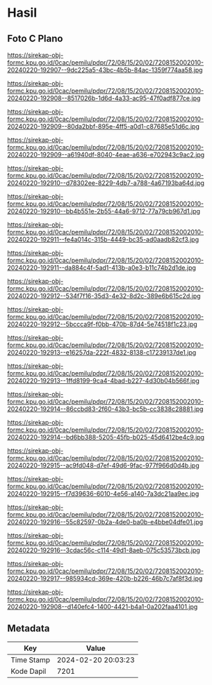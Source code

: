 # Hasil

## Foto C Plano

https://sirekap-obj-formc.kpu.go.id/0cac/pemilu/pdpr/72/08/15/20/02/7208152002010-20240220-192907--9dc225a5-43bc-4b5b-84ac-1359f774aa58.jpg

https://sirekap-obj-formc.kpu.go.id/0cac/pemilu/pdpr/72/08/15/20/02/7208152002010-20240220-192908--8517026b-1d6d-4a33-ac95-47f0adf877ce.jpg

https://sirekap-obj-formc.kpu.go.id/0cac/pemilu/pdpr/72/08/15/20/02/7208152002010-20240220-192909--80da2bbf-895e-4ff5-a0d1-c87685e51d6c.jpg

https://sirekap-obj-formc.kpu.go.id/0cac/pemilu/pdpr/72/08/15/20/02/7208152002010-20240220-192909--a61940df-8040-4eae-a636-e702943c9ac2.jpg

https://sirekap-obj-formc.kpu.go.id/0cac/pemilu/pdpr/72/08/15/20/02/7208152002010-20240220-192910--d78302ee-8229-4db7-a788-4a67193ba64d.jpg

https://sirekap-obj-formc.kpu.go.id/0cac/pemilu/pdpr/72/08/15/20/02/7208152002010-20240220-192910--bb4b551e-2b55-44a6-9712-77a79cb967d1.jpg

https://sirekap-obj-formc.kpu.go.id/0cac/pemilu/pdpr/72/08/15/20/02/7208152002010-20240220-192911--fe4a014c-315b-4449-bc35-ad0aadb82cf3.jpg

https://sirekap-obj-formc.kpu.go.id/0cac/pemilu/pdpr/72/08/15/20/02/7208152002010-20240220-192911--da884c4f-5ad1-413b-a0e3-b11c74b2d1de.jpg

https://sirekap-obj-formc.kpu.go.id/0cac/pemilu/pdpr/72/08/15/20/02/7208152002010-20240220-192912--534f7f16-35d3-4e32-8d2c-389e6b615c2d.jpg

https://sirekap-obj-formc.kpu.go.id/0cac/pemilu/pdpr/72/08/15/20/02/7208152002010-20240220-192912--5bccca9f-f0bb-470b-87d4-5e74518f1c23.jpg

https://sirekap-obj-formc.kpu.go.id/0cac/pemilu/pdpr/72/08/15/20/02/7208152002010-20240220-192913--e16257da-222f-4832-8138-c17239137de1.jpg

https://sirekap-obj-formc.kpu.go.id/0cac/pemilu/pdpr/72/08/15/20/02/7208152002010-20240220-192913--1ffd8199-9ca4-4bad-b227-4d30b04b566f.jpg

https://sirekap-obj-formc.kpu.go.id/0cac/pemilu/pdpr/72/08/15/20/02/7208152002010-20240220-192914--86ccbd83-2f60-43b3-bc5b-cc3838c28881.jpg

https://sirekap-obj-formc.kpu.go.id/0cac/pemilu/pdpr/72/08/15/20/02/7208152002010-20240220-192914--bd6bb388-5205-45fb-b025-45d6412be4c9.jpg

https://sirekap-obj-formc.kpu.go.id/0cac/pemilu/pdpr/72/08/15/20/02/7208152002010-20240220-192915--ac9fd048-d7ef-49d6-9fac-977f966d0d4b.jpg

https://sirekap-obj-formc.kpu.go.id/0cac/pemilu/pdpr/72/08/15/20/02/7208152002010-20240220-192915--f7d39636-6010-4e56-a140-7a3dc21aa9ec.jpg

https://sirekap-obj-formc.kpu.go.id/0cac/pemilu/pdpr/72/08/15/20/02/7208152002010-20240220-192916--55c82597-0b2a-4de0-ba0b-e4bbe04dfe01.jpg

https://sirekap-obj-formc.kpu.go.id/0cac/pemilu/pdpr/72/08/15/20/02/7208152002010-20240220-192916--3cdac56c-c114-49d1-8aeb-075c53573bcb.jpg

https://sirekap-obj-formc.kpu.go.id/0cac/pemilu/pdpr/72/08/15/20/02/7208152002010-20240220-192917--985934cd-369e-420b-b226-46b7c7af8f3d.jpg

https://sirekap-obj-formc.kpu.go.id/0cac/pemilu/pdpr/72/08/15/20/02/7208152002010-20240220-192908--d140efc4-1400-4421-b4a1-0a202faa4101.jpg


## Metadata

| Key        | Value               |
| ---------- | ------------------- |
| Time Stamp | 2024-02-20 20:03:23 |
| Kode Dapil | 7201                |



